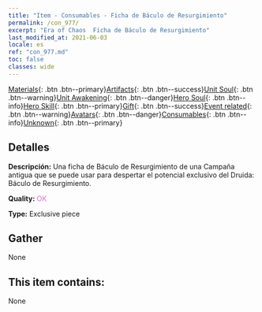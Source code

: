 ```yaml
---
title: "Item - Consumables - Ficha de Báculo de Resurgimiento"
permalink: /con_977/
excerpt: "Era of Chaos  Ficha de Báculo de Resurgimiento"
last_modified_at: 2021-06-03
locale: es
ref: "con_977.md"
toc: false
classes: wide
---
```

 [Materials](/ItemsES/){: .btn .btn--primary}[Artifacts](/ItemsES/Artifacts/){: .btn .btn--success}[Unit Soul](/ItemsES/UnitSoul/){: .btn .btn--warning}[Unit Awakening](/ItemsES/UnitAwakening/){: .btn .btn--danger}[Hero Soul](/ItemsES/HeroSoul/){: .btn .btn--info}[Hero Skill](/ItemsES/HeroSkill/){: .btn .btn--primary}[Gift](/ItemsES/Gift/){: .btn .btn--success}[Event related](/ItemsES/Events/){: .btn .btn--warning}[Avatars](/ItemsES/Avatars/){: .btn .btn--danger}[Consumables](/ItemsES/Consumables/){: .btn .btn--info}[Unknown](/ItemsES/Unknown/){: .btn .btn--primary}

## Detalles
 **Descripción:** Una ficha de Báculo de Resurgimiento de una Campaña antigua que se puede usar para despertar el potencial exclusivo del Druida: Báculo de Resurgimiento.

 **Quality:** <span style="color: #DA70D6">OK</span>

 **Type:** Exclusive piece

## Gather

  None

## This item contains:

  None

